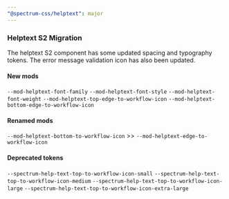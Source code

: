 ```yaml
---
"@spectrum-css/helptext": major
---
```


### Helptext S2 Migration

The helptext S2 component has some updated spacing and typography tokens. The error message validation icon has also been updated.

#### New mods

`--mod-helptext-font-family`
`--mod-helptext-font-style`
`--mod-helptext-font-weight`
`--mod-helptext-top-edge-to-workflow-icon`
`--mod-helptext-bottom-edge-to-workflow-icon`

#### Renamed mods

`--mod-helptext-bottom-to-workflow-icon` >> `--mod-helptext-edge-to-workflow-icon`

#### Deprecated tokens

`--spectrum-help-text-top-to-workflow-icon-small`
`--spectrum-help-text-top-to-workflow-icon-medium`
`--spectrum-help-text-top-to-workflow-icon-large`
`--spectrum-help-text-top-to-workflow-icon-extra-large`
